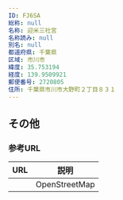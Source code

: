 ```yaml
---
ID: FJ6SA
総称: null
名称: 迎米三社宮
名称読み: null
別名: null
都道府県: 千葉県
区域: 市川市
緯度: 35.753194
経度: 139.9509921
郵便番号: 2720805
住所: 千葉県市川市大野町２丁目８３１
---
```


## その他

### 参考URL

| URL | 説明          |
| --- | ------------- |
|     | OpenStreetMap |
